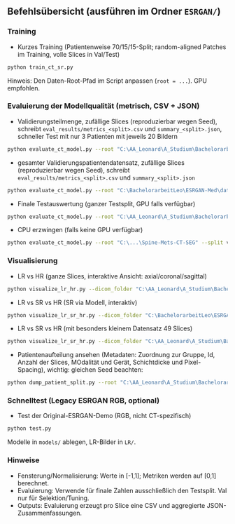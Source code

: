 ## Befehlsübersicht (ausführen im Ordner `ESRGAN/`)

### Training
- Kurzes Training (Patientenweise 70/15/15-Split; random-aligned Patches im Training, volle Slices in Val/Test)
```bash
python train_ct_sr.py
```
Hinweis: Den Daten-Root-Pfad im Script anpassen (`root = ...`). GPU empfohlen.

### Evaluierung der Modellqualität (metrisch, CSV + JSON)
- Validierungsteilmenge, zufällige Slices (reproduzierbar wegen Seed), schreibt `eval_results/metrics_<split>.csv` und `summary_<split>.json`, schneller Test mit nur 3 Patienten mit jeweils 20 Bildern
```bash
python evaluate_ct_model.py --root "C:\AA_Leonard\A_Studium\Bachelorarbeit Superresolution\ESRGAN-Med\data\manifest-1724965242274\Spine-Mets-CT-SEG" --split val --model_path rrdb_ct_best.pth --max_patients 3 --max_slices_per_patient 20 --slice_sampling random --seed 42
```

- gesamter Validierungspatientendatensatz, zufällige Slices (reproduzierbar wegen Seed), schreibt `eval_results/metrics_<split>.csv` und `summary_<split>.json`
```bash
python evaluate_ct_model.py --root "C:\BachelorarbeitLeo\ESRGAN-Med\data\manifest-1724965242274\Spine-Mets-CT-SEG" --split val --model_path rrdb_ct_best.pth --slice_sampling random --seed 42
```

- Finale Testauswertung (ganzer Testsplit, GPU falls verfügbar)
```bash
python evaluate_ct_model.py --root "C:\AA_Leonard\A_Studium\Bachelorarbeit Superresolution\ESRGAN-Med\data\manifest-1724965242274\Spine-Mets-CT-SEG" --split test --model_path rrdb_ct_best.pth --output_dir eval_results --device cuda
```

- CPU erzwingen (falls keine GPU verfügbar)
```bash
python evaluate_ct_model.py --root "C:\...\Spine-Mets-CT-SEG" --split val --model_path rrdb_ct_best.pth --device cpu
```

### Visualisierung
- LR vs HR (ganze Slices, interaktive Ansicht: axial/coronal/sagittal)
```bash
python visualize_lr_hr.py --dicom_folder "C:\AA_Leonard\A_Studium\Bachelorarbeit Superresolution\ESRGAN-Med\data\manifest-1724965242274\Spine-Mets-CT-SEG\<Patientenordner>" --preset soft_tissue
```

- LR vs SR vs HR (SR via Modell, interaktiv)
```bash
python visualize_lr_sr_hr.py --dicom_folder "C:\BachelorarbeitLeo\ESRGAN-Med\data\manifest-1724965242274\Spine-Mets-CT-SEG\15041" --model_path rrdb_ct_best.pth --device cuda --preset soft_tissue
```
- LR vs SR vs HR (mit besonders kleinem Datensatz 49 Slices)
```bash
python visualize_lr_sr_hr.py --dicom_folder "C:\AA_Leonard\A_Studium\Bachelorarbeit Superresolution\ESRGAN-Med\data\klein" --model_path rrdb_ct_best.pth --device cuda --preset soft_tissue
```

- Patientenaufteilung ansehen (Metadaten: Zuordnung zur Gruppe, Id, Anzahl der Slices, MOdalität und Gerät, Schichtdicke und Pixel-Spacing), wichtig: gleichen Seed beachten:
```bash
python dump_patient_split.py --root "C:\AA_Leonard\A_Studium\Bachelorarbeit Superresolution\ESRGAN-Med\data\manifest-1724965242274\Spine-Mets-CT-SEG" --seed 42 
```

### Schnelltest (Legacy ESRGAN RGB, optional)
- Test der Original-ESRGAN-Demo (RGB, nicht CT-spezifisch)
```bash
python test.py
```
Modelle in `models/` ablegen, LR-Bilder in `LR/`.

### Hinweise
- Fensterung/Normalisierung: Werte in [-1,1]; Metriken werden auf [0,1] berechnet.
- Evaluierung: Verwende für finale Zahlen ausschließlich den Testsplit. Val nur für Selektion/Tuning.
- Outputs: Evaluierung erzeugt pro Slice eine CSV und aggregierte JSON-Zusammenfassungen.


